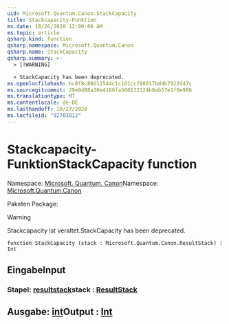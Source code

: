 ```yaml
---
uid: Microsoft.Quantum.Canon.StackCapacity
title: Stackcapacity-Funktion
ms.date: 10/26/2020 12:00:00 AM
ms.topic: article
qsharp.kind: function
qsharp.namespace: Microsoft.Quantum.Canon
qsharp.name: StackCapacity
qsharp.summary: >-
  > [!WARNING]

  > StackCapacity has been deprecated.
ms.openlocfilehash: bc8f8c80d12544c1c101ccf98917bddb7922d47c
ms.sourcegitcommit: 29e0d88a30e4166fa580132124b0eb57e1f0e986
ms.translationtype: MT
ms.contentlocale: de-DE
ms.lasthandoff: 10/27/2020
ms.locfileid: "92703812"
---
```

# <a name="stackcapacity-function"></a><span data-ttu-id="c03a7-102">Stackcapacity-Funktion</span><span class="sxs-lookup"><span data-stu-id="c03a7-102">StackCapacity function</span></span>

<span data-ttu-id="c03a7-103">Namespace: [Microsoft. Quantum. Canon](xref:Microsoft.Quantum.Canon)</span><span class="sxs-lookup"><span data-stu-id="c03a7-103">Namespace: [Microsoft.Quantum.Canon](xref:Microsoft.Quantum.Canon)</span></span>

<span data-ttu-id="c03a7-104">Paketen [](https://nuget.org/packages/)</span><span class="sxs-lookup"><span data-stu-id="c03a7-104">Package: [](https://nuget.org/packages/)</span></span>


> [!WARNING]
> <span data-ttu-id="c03a7-105">Stackcapacity ist veraltet.</span><span class="sxs-lookup"><span data-stu-id="c03a7-105">StackCapacity has been deprecated.</span></span>



```qsharp
function StackCapacity (stack : Microsoft.Quantum.Canon.ResultStack) : Int
```


## <a name="input"></a><span data-ttu-id="c03a7-106">Eingabe</span><span class="sxs-lookup"><span data-stu-id="c03a7-106">Input</span></span>

### <a name="stack--resultstack"></a><span data-ttu-id="c03a7-107">Stapel: [resultstack](xref:Microsoft.Quantum.Canon.ResultStack)</span><span class="sxs-lookup"><span data-stu-id="c03a7-107">stack : [ResultStack](xref:Microsoft.Quantum.Canon.ResultStack)</span></span>





## <a name="output--int"></a><span data-ttu-id="c03a7-108">Ausgabe: [int](xref:microsoft.quantum.lang-ref.int)</span><span class="sxs-lookup"><span data-stu-id="c03a7-108">Output : [Int](xref:microsoft.quantum.lang-ref.int)</span></span>

